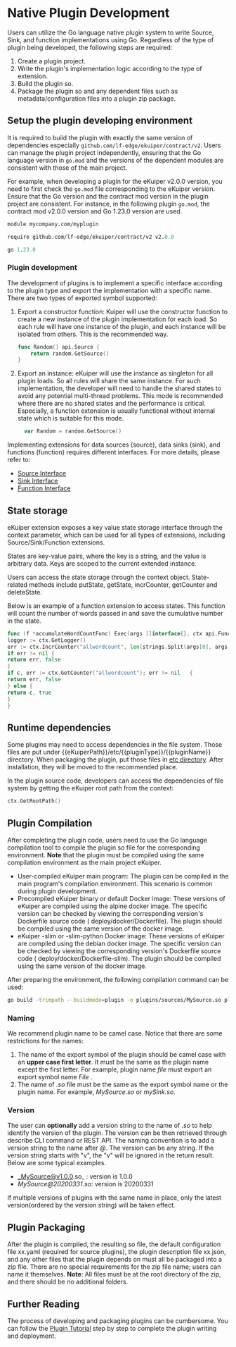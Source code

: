 # Native Plugin Development

Users can utilize the Go language native plugin system to write Source, Sink, and function implementations using Go.
Regardless of the type of plugin being developed, the following steps are required:

1. Create a plugin project.
2. Write the plugin's implementation logic according to the type of extension.
3. Build the plugin so.
4. Package the plugin so and any dependent files such as metadata/configuration files into a plugin zip package.

## Setup the plugin developing environment

It is required to build the plugin with exactly the same version of dependencies
especially `github.com/lf-edge/ekuiper/contract/v2`. Users can manage the plugin project independently, ensuring that
the Go language version in `go.mod` and the versions of the dependent modules are consistent with those of the main
project.

For example, when developing a plugin for the eKuiper v2.0.0 version, you need to first check the `go.mod` file
corresponding to the eKuiper version. Ensure that the Go version and the contract mod version in the plugin project are
consistent. For instance, in the following plugin `go.mod`, the contract mod v2.0.0 version and Go 1.23.0 version are
used.

```go.mod
module mycompany.com/myplugin

require github.com/lf-edge/ekuiper/contract/v2 v2.0.0

go 1.23.0
```

### Plugin development

The development of plugins is to implement a specific interface according to the plugin type and export the
implementation with a specific name. There are two types of exported symbol supported:

1. Export a constructor function: Kuiper will use the constructor function to create a new instance of the plugin
   implementation for each load. So each rule will have one instance of the plugin, and each instance will be isolated
   from others. This is the recommended way.

    ```go
    func Random() api.Source {
        return random.GetSource()
    }
    ```

2. Export an instance: eKuiper will use the instance as singleton for all plugin loads. So all rules will share the same
   instance. For such implementation, the developer will need to handle the shared states to avoid any potential
   multi-thread problems. This mode is recommended where there are no shared states and the performance is critical.
   Especially, a function extension is usually functional without internal state which is suitable for this mode.

    ```go
      var Random = random.GetSource()
    ```

Implementing extensions for data sources (source), data sinks (sink), and functions (function) requires different
interfaces. For more details, please refer to:

- [Source Interface](./source.md)
- [Sink Interface](./sink.md)
- [Function Interface](./function.md)

## State storage

eKuiper extension exposes a key value state storage interface through the context parameter, which can be used for all
types of extensions, including Source/Sink/Function extensions.

States are key-value pairs, where the key is a string, and the value is arbitrary data. Keys are scoped to the current
extended instance.

Users can access the state storage through the context object. State-related methods include putState, getState,
incrCounter, getCounter and deleteState.

Below is an example of a function extension to access states. This function will count the number of words passed in and
save the cumulative number in the state.

```go
func (f *accumulateWordCountFunc) Exec(args []interface{}, ctx api.FunctionContext) (interface{}, bool) {
logger := ctx.GetLogger()
err := ctx.IncrCounter("allwordcount", len(strings.Split(args[0], args[1])))
if err != nil {
return err, false
}
if c, err := ctx.GetCounter("allwordcount"); err != nil   {
return err, false
} else {
return c, true
}
}
```

## Runtime dependencies

Some plugins may need to access dependencies in the file system. Those files are put under
<span v-pre>{{eKuiperPath}}/etc/{{pluginType}}/{{pluginName}}</span> directory. When packaging the plugin, put those
files
in [etc directory](../../../api/restapi/plugins.md#plugin-file-format). After installation, they will be moved to the
recommended place.

In the plugin source code, developers can access the dependencies of file system by getting the eKuiper root path from
the context:

```go
ctx.GetRootPath()
```

## Plugin Compilation

After completing the plugin code, users need to use the Go language compilation tool to compile the plugin so file for
the corresponding environment. **Note** that the plugin must be compiled using the same compilation environment as the
main project eKuiper.

- User-compiled eKuiper main program: The plugin can be compiled in the main program's compilation environment. This
  scenario is common during plugin development.
- Precompiled eKuiper binary or default Docker image: These versions of eKuiper are compiled using the alpine docker
  image. The specific version can be checked by viewing the corresponding version's Dockerfile source code (
  deploy/docker/Dockerfile). The plugin should be compiled using the same version of the docker image.
- eKuiper -slim or -slim-python Docker image: These versions of eKuiper are compiled using the debian docker image. The
  specific version can be checked by viewing the corresponding version's Dockerfile source code (
  deploy/docker/Dockerfile-slim). The plugin should be compiled using the same version of the docker image.

After preparing the environment, the following compilation command can be used:

```bash
go build -trimpath --buildmode=plugin -o plugins/sources/MySource.so plugins/sources/my_source.go
```

### Naming

We recommend plugin name to be camel case. Notice that there are some restrictions for the names:

1. The name of the export symbol of the plugin should be camel case with an **upper case first letter**. It must be the
   same as the plugin name except the first letter. For example, plugin name _file_ must export an export symbol name
   _File_ .
2. The name of _.so_ file must be the same as the export symbol name or the plugin name. For example, _MySource.so_ or
   _mySink.so_.

### Version

The user can **optionally** add a version string to the name of _.so_ to help identify the version of the plugin. The
version can be then retrieved through describe CLI command or REST API. The naming convention is to add a version string
to the name after _@_. The version can be any string. If the version string starts with "v", the "v" will be ignored in
the return result. Below are some typical examples.

- _MySource@v1.0.0.so_ : version is 1.0.0
- _MySource@20200331.so_:  version is 20200331

If multiple versions of plugins with the same name in place, only the latest version(ordered by the version string) will
be taken effect.

## Plugin Packaging

After the plugin is compiled, the resulting so file, the default configuration file xx.yaml (required for source
plugins), the plugin description file xx.json, and any other files that the plugin depends on must all be packaged into
a zip file. There are no special requirements for the zip file name; users can name it themselves. **Note**: All files
must be at the root directory of the zip, and there should be no additional folders.

## Further Reading

The process of developing and packaging plugins can be cumbersome. You can follow
the [Plugin Tutorial](./plugins_tutorial.md) step by step to complete the plugin writing and deployment.
